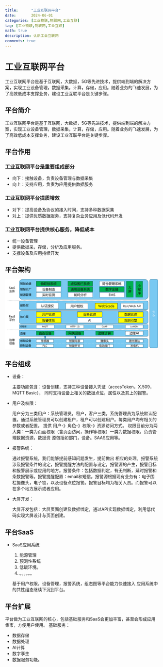 ```yaml
---
title:      "工业互联网平台"
date:       2024-06-01
categories: [工业物联,物联网,工业互联]
tag: [工业物联,物联网,工业互联]
math: true
description: 认识工业互联网
comments: true
---
```


# 工业互联网平台
工业互联网平台是基于互联网，大数据，5G等先进技术，提供端到端的解决方案，实现工业设备管理，数据采集，计算，存储，应用。随着业务的飞速发展，为了高效低成本支撑业务，建设工业互联平台是关键步骤。
## 平台简介
工业互联网平台是基于互联网，大数据，5G等先进技术，提供端到端的解决方案，实现工业设备管理，数据采集，计算，存储，应用。随着业务的飞速发展，为了高效低成本支撑业务，建设工业互联平台是关键步骤。
## 平台作用
  ### 工业互联网平台是重要组成部分 

   - 向下：接触设备，负责设备管理与数据采集
   - 向上：支持应用，负责为应用提供数据服务
  ### 工业互联网平台提质增效
   - 对下：提高设备及协议的接入时间，支持多种数据采集
   - 对上：提供优质数据服务，支持复杂业务应用及低代码开发
  ### 工业互联网平台提供核心服务，降低成本
   - 统一设备管理
   - 提供数据采，存储，分析及应用服务。
   -  支撑设备及应用持续开发

## 平台架构
![edge arch](/assets/img/iiot/platform/arch.png)
## 平台组成
  - 设备：
  
     主要功能包含：设备创建，支持三种设备接入凭证（accesToken，X.509，MQTT Basic）， 同时支持设备上相关的数据点位，属性以及其上的报警。

  - 用户及权限：
  
    用户分为三类用户：系统管理员，租户，客户三类。系统管理员为系统默认配置。通过系统管理员可以创建租户，租户可以创建用户。每类用户均有相关的参数或者配置。
     提供 用户-》角色-》权限-》资源访问方式。
     权限目前分为两大类：一类为页面权限（含页面访问，操作等权限）一类为数据权限，负责管理数据资源，数据资
     源包括如部门，设备。SAAS应用等。

  - 报警系统：
    
    通过报警系统，我们能够提前感知问题发生，提前做出 相应的处理。报警系统涉及报警条件的设定，报警提醒方法的配置与设定，报警源的产生，报警目标和报警展示或应用的地方。报警条件：包括数据判定，有无判断，延时报警和条数报警等。报警提醒配置：email和短信。报警源根据现有业务有：电子围栏摄像头，电子锁，以及设备点位报警。报警目标均为相关人员。而报警可以在多个地方展示或者应用。

  - 大屏开发：
    
    大屏开发包括：大屏页面创建及数据绑定，通过API实现数据绑定，利用低代码实现大屏设计与页面创建。
## 平台SaaS
  - SaaS应用系统
    1. 能源管理
    2. 预测性系统
    3. 低碳环境。
    4. 。。。。。。
   
    基于用户权限，设备管理，报警系统，组态图等平台能力快速接入
    应用系统中的共性组态继续下沉到平台。


## 平台扩展
  平台做为工业互联网的核心，包括基础服务和SaaS会更加丰富，甚至会形成应用集市，方便用户使用。
  基础服务：
   - 数据存储
   - 数据处理
   - AI计算 
   - 数字孪生
   - 数据服务功能。